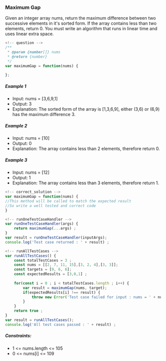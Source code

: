 ### Maximum Gap
Given an integer array nums, return the maximum difference between two successive elements in it's sorted form.
If the array contains less than two elements, return 0.
You must write an algorithm that runs in linear time and uses linear extra space.

```javascript
<!-- question -->
/**
 * @param {number[]} nums
 * @return {number}
 */
var maximumGap = function(nums) {
    
};
```

##### Example 1
- Input: nums = [3,6,9,1]
- Output: 3
- Explanation: The sorted form of the array is [1,3,6,9], either (3,6) or (6,9) has the maximum difference 3.
    
##### Example 2
- Input: nums = [10]
- Output: 0
- Explanation: The array contains less than 2 elements, therefore return 0.

##### Example 3
- Input: nums = [12]
- Output: 1
- Explanation: The array contains less than 3 elements, therefore return 1.

```javascript
<!-- correct_solution -->
var maximumGap = function(nums) {
//This method will be called to match the expected result
//So write a well tested and correct code
}
```
```javascript
<!-- runOneTestCaseHandler -->
var runOneTestCaseHandler(args) {
    return maximumGap(...args) ;
}
var result = runOneTestCaseHandler(inputArgs);
console.log('Test case returned : ' + result) ;
```
```javascript
<!-- runAllTestCases -->
var runAllTestCases() {
    const totalTestCases = 3 ;
    const nums = [[2, 7, 11, 15],[3, 2, 4],[3, 3]];
    const targets = [9, 6, 6];
    const expectedResults = [3,0,1] ;
    
    for(const i = 0 ; i < totalTestCases.length ; i++) {
        var result = maximumGap(nums, target);
        if(expectedResults[i] !== result) {
            throw new Error('Test case failed for input : nums = ' + nums[i] + ' target = ' + targets[i]);
        }
    }
    return true ;
}
var result = runAllTestCases();
console.log('All test cases passed : ' + result) ;
```

##### Constraints:
- 1 <= nums.length <= 105
- 0 <= nums[i] <= 109
